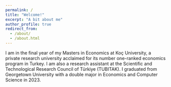 ```yaml
---
permalink: /
title: "Welcome!"
excerpt: "A bit about me"
author_profile: true
redirect_from: 
  - /about/
  - /about.html
---
```


I am in the final year of my Masters in Economics at Koç University, a private research university acclaimed for its number one-ranked economics program in Turkey. I am also a research assistant at the Scientific and Technological Research Council of Türkiye (TUBITAK). I graduated from Georgetown University with a double major in Economics and Computer Science in 2023. 

